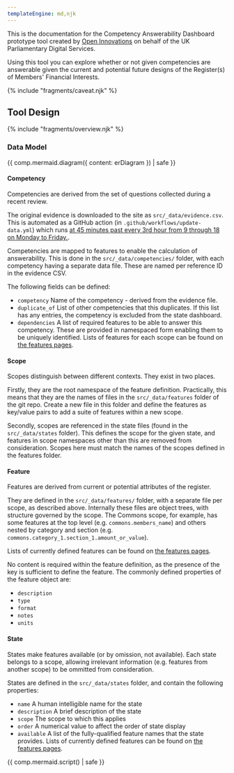 ```yaml
---
templateEngine: md,njk
---
```


This is the documentation for the Competency Answerability Dashboard prototype tool created by
[Open Innovations](https://open-innovations.org) on behalf of the UK Parliamentary Digital Services.

Using this tool you can explore whether or not given competencies are answerable given the current and
potential future designs of the Register(s) of Members' Financial Interests.

<html>{% include "fragments/caveat.njk" %}</html>

## Tool Design

<html>{% include "fragments/overview.njk" %}</html>

### Data Model

<html>{{ comp.mermaid.diagram({ content: erDiagram }) | safe }}</html>

#### Competency

Competencies are derived from the set of questions collected during a recent review.

The original evidence is downloaded to the site as `src/_data/evidence.csv`.
This is automated as a GitHub action (in `.github/workflows/update-data.yml`) which runs
[at 45 minutes past every 3rd hour from 9 through 18 on Monday to Friday.](https://crontab.guru/#45_9-18/3_*_*_1-5).

Competencies are mapped to features to enable the calculation of answerability.
This is done in the `src/_data/competencies/` folder, with each competency having a separate data file.
These are named per reference ID in the evidence CSV.

The following fields can be defined:

* `competency` Name of the competency - derived from the evidence file.
* `duplicate_of` List of other competencies that this duplicates.
  If this list has any entries, the competency is excluded from the state dashboard.
* `dependencies` A list of required features to be able to answer this competency.
  These are provided in namespaced form enabling them to be uniquely identified.
  Lists of features for each scope can be found on [the features pages](/features/).

#### Scope

Scopes distinguish between different contexts.
They exist in two places.

Firstly, they are the root namespace of the feature definition.
Practically, this means that they are the names of files in the `src/_data/features` folder of the git repo.
Create a new file in this folder and define the features as key/value pairs to add a suite of features within a new scope.

Secondly, scopes are referenced in the state files (found in the `src/_data/states` folder).
This defines the scope for the given state, and features in scope namespaces other than this are removed from consideration.
Scopes here must match the names of the scopes defined in the features folder.

#### Feature

Features are derived from current or potential attributes of the register.

They are defined in the `src/_data/features/` folder, with a separate file per scope, as described above.
Internally these files are object trees, with structure governed by the scope.
The Commons scope, for example, has some features at the top level (e.g. `commons.members_name`)
and others nested by category and section (e.g. `commons.category_1.section_1.amount_or_value`).

Lists of currently defined features can be found on [the features pages](/features/).

No content is required within the feature definition, as the presence of the key is sufficient to define the feature.
The commonly defined properties of the feature object are:

* `description`
* `type`
* `format`
* `notes`
* `units`

#### State

States make features available (or by omission, not available).
Each state belongs to a scope, allowing irrelevant information (e.g. features from another scope) to be ommitted from consideration.

States are defined in the `src/_data/states` folder, and contain the following properties:

* `name` A human intelligible name for the state
* `description` A brief description of the state
* `scope` The scope to which this applies
* `order` A numerical value to affect the order of state display
* `available` A list of the fully-qualified feature names that the state provides.
  Lists of currently defined features can be found on [the features pages](/features/).

<html>{{ comp.mermaid.script() | safe }}</html>
